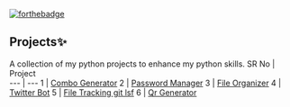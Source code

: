 [![forthebadge](https://forthebadge.com/images/badges/made-with-python.svg)](https://forthebadge.com)



## Projects✨
A collection of my python projects to enhance my python skills.
SR No   | Project  
--- | --- 
1 | [Combo Generator](https://github.com/milliyin/python/tree/main/combogen) 
2 | [Password Manager](https://github.com/milliyin/python/tree/main/Password%20Manager) 
3 | [File Organizer](https://github.com/milliyin/python/tree/main/file%20organizer) 
4 | [Twitter Bot](https://github.com/milliyin/python/tree/main/Password%20Manager) 
5 | [File Tracking git lsf](https://github.com/milliyin/python/tree/main/file%20tracking) 
6 | [Qr Generator](https://github.com/milliyin/python/tree/main/QR%20Generator) 








